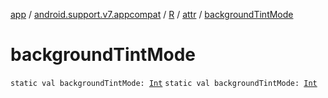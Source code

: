 [app](../../../index.md) / [android.support.v7.appcompat](../../index.md) / [R](../index.md) / [attr](index.md) / [backgroundTintMode](.)

# backgroundTintMode

`static val backgroundTintMode: `[`Int`](https://kotlinlang.org/api/latest/jvm/stdlib/kotlin/-int/index.html)
`static val backgroundTintMode: `[`Int`](https://kotlinlang.org/api/latest/jvm/stdlib/kotlin/-int/index.html)